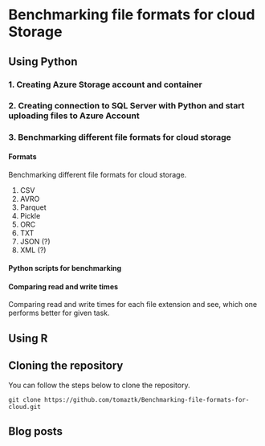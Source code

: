 # Benchmarking file formats for cloud Storage

## Using Python 
### 1. Creating Azure Storage account and container

### 2. Creating connection to SQL Server with Python and start uploading files to Azure Account

### 3. Benchmarking different file formats for cloud storage

#### Formats
Benchmarking different file formats for cloud storage.
1. CSV
2. AVRO
3. Parquet
4. Pickle
5. ORC
6. TXT
7. JSON (?)
8. XML (?)


#### Python scripts for benchmarking


#### Comparing read and write times

Comparing read and write times for each file extension and see, which one performs better for given task.


## Using R  


## Cloning the repository
You can follow the steps below to clone the repository.
```
git clone https://github.com/tomaztk/Benchmarking-file-formats-for-cloud.git
```


## Blog posts

